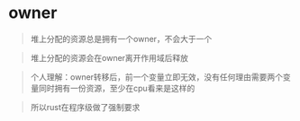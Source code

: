 # owner

> 堆上分配的资源总是拥有一个owner，不会大于一个

> 堆上分配的资源会在owner离开作用域后释放

> 个人理解：owner转移后，前一个变量立即无效，没有任何理由需要两个变量同时拥有一份资源，至少在cpu看来是这样的

> 所以rust在程序级做了强制要求
